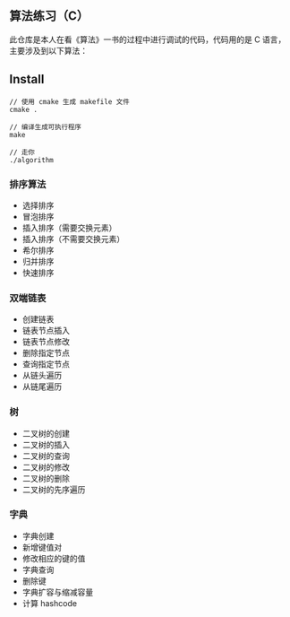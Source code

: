 ## 算法练习（C）

此仓库是本人在看《算法》一书的过程中进行调试的代码，代码用的是 C 语言，主要涉及到以下算法：

## Install
```
// 使用 cmake 生成 makefile 文件
cmake .

// 编译生成可执行程序
make

// 走你
./algorithm
```

### 排序算法
+ 选择排序
+ 冒泡排序
+ 插入排序（需要交换元素）
+ 插入排序（不需要交换元素）
+ 希尔排序
+ 归并排序
+ 快速排序

### 双端链表
+ 创建链表
+ 链表节点插入
+ 链表节点修改
+ 删除指定节点
+ 查询指定节点
+ 从链头遍历
+ 从链尾遍历

### 树
+ 二叉树的创建
+ 二叉树的插入
+ 二叉树的查询
+ 二叉树的修改
+ 二叉树的删除
+ 二叉树的先序遍历

### 字典
+ 字典创建
+ 新增键值对
+ 修改相应的键的值
+ 字典查询
+ 删除键
+ 字典扩容与缩减容量
+ 计算 hashcode